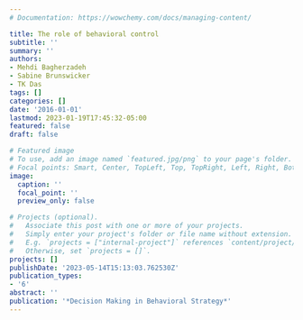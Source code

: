 ```yaml
---
# Documentation: https://wowchemy.com/docs/managing-content/

title: The role of behavioral control
subtitle: ''
summary: ''
authors:
- Mehdi Bagherzadeh
- Sabine Brunswicker
- TK Das
tags: []
categories: []
date: '2016-01-01'
lastmod: 2023-01-19T17:45:32-05:00
featured: false
draft: false

# Featured image
# To use, add an image named `featured.jpg/png` to your page's folder.
# Focal points: Smart, Center, TopLeft, Top, TopRight, Left, Right, BottomLeft, Bottom, BottomRight.
image:
  caption: ''
  focal_point: ''
  preview_only: false

# Projects (optional).
#   Associate this post with one or more of your projects.
#   Simply enter your project's folder or file name without extension.
#   E.g. `projects = ["internal-project"]` references `content/project/deep-learning/index.md`.
#   Otherwise, set `projects = []`.
projects: []
publishDate: '2023-05-14T15:13:03.762530Z'
publication_types:
- '6'
abstract: ''
publication: '*Decision Making in Behavioral Strategy*'
---
```

